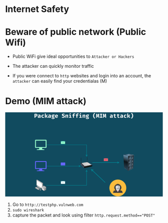 # Internet Safety

# Beware of public network (Public Wifi)

- Public WiFi give ideal opportunities to `Attacker or Hackers`

- The attacker can quickly monitor traffic
- If you were connect to `http` websites and login into an account, the `attacker` can easily find your credentialas (M)


# Demo  (MIM attack)

![MiM_attack](../photo/mim.png)

1. Go to `http://testphp.vulnweb.com`
2. `sudo wireshark`
3. capture the packet and look using filter `http.request.method=="POST"`
